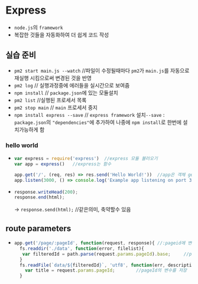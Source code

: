 # Express
- ```node.js```의 ```framework```
- 복잡한 것들을 자동화하여 더 쉽게 코드 작성

## 실습 준비
- ```pm2 start main.js --watch```	 	//파일이 수정될때마다 ```pm2```가 ```main.js```를 자동으로 재실행 시킴으로써 변경된 것을 반영
- ```pm2 log```	// 실행과정중에 에러들을 실시간으로 보여줌 
- ```npm install```	// ```package.json```에 있는 모듈설치
- ```pm2 list```	//실행된 프로세서 목록
- ```pm2 stop main```	// ```main``` 프로세서 중지
- ```npm install express --save```	// ```express framework``` 설치```--save``` : ```package.json```의 ```"dependencies"```에 추가하여 나중에 ```npm install```로 한번에 설치가능하게 함
 
### hello world

- ```javascript
  var express = require('express')	//express 모듈 불러오기
  var app = express()	//express는 함수

  app.get('/', (req, res) => res.send('Hello World!'))	//app은 객체 get = route, routing method 첫번째인자 : path,  res.send('')= 화면에 값을 출력/ (req, res) => res.send('Hello World!') = function(req, res){ return res.send('Hello World!')}; 축약된표현 
  app.listen(3000, () => console.log('Example app listening on port 3000!'))	// listen method가 실행될때 웹서버가 실행되면서 첫번째 인자인 3000번 port로 접속이되고 두번째인자 코드가 실행됨
  ```
- ```javascript
  response.writeHead(200);
  response.end(html);
  ```
  -> ```response.send(html);```	//같은의미, 축약할수 있음

## route parameters

- ```javascript
  app.get('/page/:pageId', function(request, response){	//:pageid에 변수처리를해서 localhost/page/html 처럼 이동가능 최근에 query string을 사용하지 않는 pretty url(clean url)을 사용 pageid 변수는 params에 저장
    fs.readdir('./data', function(error, filelist){
     var filteredId = path.parse(request.params.pageId).base;	  //pageId의 변수를 저장
    }
    fs.readFile(`data/${filteredId}`, 'utf8', function(err, description){
      var title = request.params.pageId;		//pageId의 변수를 저장
    }
    ```

